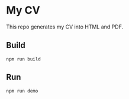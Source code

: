 # My CV

This repo generates my CV into HTML and PDF.

## Build

`npm run build`

## Run

`npm run demo`
